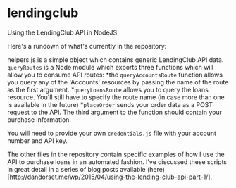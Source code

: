# lendingclub
Using the LendingClub API in NodeJS

Here's a rundown of what's currently in the repository:

helpers.js is a simple object which contains generic LendingClub API data.
`queryRoutes` is a Node module which exports three functions which will allow you to consume API routes:
  *the `queryAccountsRoute` function allows you query any of the 'Accounts' resources by passing the name of the route as the first argument.
  *`queryLoansRoute` allows you to query the loans resource. You'll still have to specify the route name (in case more than one is available in the future)
  *`placeOrder` sends your order data as a POST request to the API. The third argument to the function should contain your purchase information.
  
You will need to provide your own `credentials.js` file with your account number and API key.

The other files in the repository contain specific examples of how I use the API to purchase loans in an automated fashion. I've discussed these scripts in great detail in a series of blog posts available (here)[http://dandorset.me/wp/2015/04/using-the-lending-club-api-part-1/].
